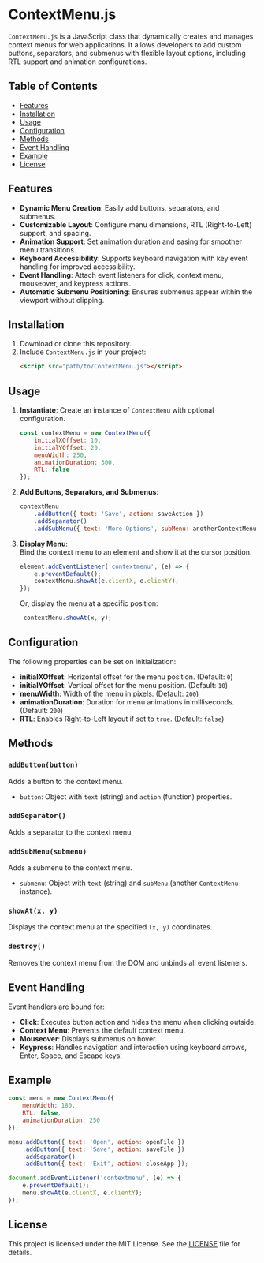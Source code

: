 # ContextMenu.js

`ContextMenu.js` is a JavaScript class that dynamically creates and manages context menus for web applications. It allows developers to add custom buttons, separators, and submenus with flexible layout options, including RTL support and animation configurations.

## Table of Contents
- [Features](#features)
- [Installation](#installation)
- [Usage](#usage)
- [Configuration](#configuration)
- [Methods](#methods)
- [Event Handling](#event-handling)
- [Example](#example)
- [License](#license)

## Features
- **Dynamic Menu Creation**: Easily add buttons, separators, and submenus.
- **Customizable Layout**: Configure menu dimensions, RTL (Right-to-Left) support, and spacing.
- **Animation Support**: Set animation duration and easing for smoother menu transitions.
- **Keyboard Accessibility**: Supports keyboard navigation with key event handling for improved accessibility.
- **Event Handling**: Attach event listeners for click, context menu, mouseover, and keypress actions.
- **Automatic Submenu Positioning**: Ensures submenus appear within the viewport without clipping.

## Installation
1. Download or clone this repository.
2. Include `ContextMenu.js` in your project:
   ```html
   <script src="path/to/ContextMenu.js"></script>
   ```

## Usage
1. **Instantiate**: Create an instance of `ContextMenu` with optional configuration.
   ```javascript
   const contextMenu = new ContextMenu({
       initialXOffset: 10,
       initialYOffset: 20,
       menuWidth: 250,
       animationDuration: 300,
       RTL: false
   });
   ```
2. **Add Buttons, Separators, and Submenus**:
   ```javascript
   contextMenu
       .addButton({ text: 'Save', action: saveAction })
       .addSeparator()
       .addSubMenu({ text: 'More Options', subMenu: anotherContextMenu });
   ```
3. **Display Menu**: <br>
    Bind the context menu to an element and show it at the cursor position.
   ```javascript
   element.addEventListener('contextmenu', (e) => {
       e.preventDefault();
       contextMenu.showAt(e.clientX, e.clientY);
   });
   ```
   Or, display the menu at a specific position:
   ```javascript
    contextMenu.showAt(x, y);
    ```

## Configuration
The following properties can be set on initialization:
- **initialXOffset**: Horizontal offset for the menu position. (Default: `0`)
- **initialYOffset**: Vertical offset for the menu position. (Default: `10`)
- **menuWidth**: Width of the menu in pixels. (Default: `200`)
- **animationDuration**: Duration for menu animations in milliseconds. (Default: `200`)
- **RTL**: Enables Right-to-Left layout if set to `true`. (Default: `false`)

## Methods
### `addButton(button)`
Adds a button to the context menu.
- `button`: Object with `text` (string) and `action` (function) properties.

### `addSeparator()`
Adds a separator to the context menu.

### `addSubMenu(submenu)`
Adds a submenu to the context menu.
- `submenu`: Object with `text` (string) and `subMenu` (another `ContextMenu` instance).

### `showAt(x, y)`
Displays the context menu at the specified `(x, y)` coordinates.

### `destroy()`
Removes the context menu from the DOM and unbinds all event listeners.

## Event Handling
Event handlers are bound for:
- **Click**: Executes button action and hides the menu when clicking outside.
- **Context Menu**: Prevents the default context menu.
- **Mouseover**: Displays submenus on hover.
- **Keypress**: Handles navigation and interaction using keyboard arrows, Enter, Space, and Escape keys.

## Example
```javascript
const menu = new ContextMenu({
    menuWidth: 180,
    RTL: false,
    animationDuration: 250
});

menu.addButton({ text: 'Open', action: openFile })
    .addButton({ text: 'Save', action: saveFile })
    .addSeparator()
    .addButton({ text: 'Exit', action: closeApp });

document.addEventListener('contextmenu', (e) => {
    e.preventDefault();
    menu.showAt(e.clientX, e.clientY);
});
```

## License
This project is licensed under the MIT License. See the [LICENSE](LICENSE) file for details.